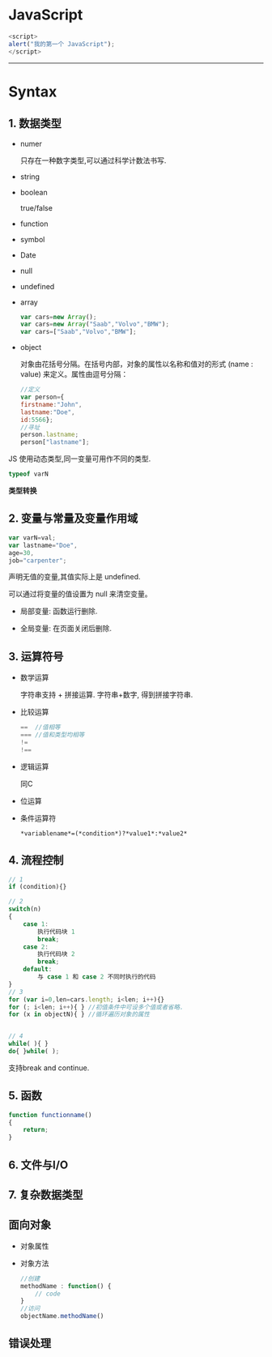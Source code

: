 # JavaScript

```javascript
<script>
alert("我的第一个 JavaScript");
</script>
```

---

# Syntax

## 1. 数据类型

- numer
  
  只存在一种数字类型,可以通过科学计数法书写.

- string

- boolean
  
  true/false

- function

- symbol

- Date

- null

- undefined

- array
  
  ```javascript
  var cars=new Array();
  var cars=new Array("Saab","Volvo","BMW");
  var cars=["Saab","Volvo","BMW"];
  ```

- object
  
  对象由花括号分隔。在括号内部，对象的属性以名称和值对的形式 (name : value) 来定义。属性由逗号分隔：
  
  ```javascript
  //定义
  var person={
  firstname:"John", 
  lastname:"Doe", 
  id:5566};
  //寻址
  person.lastname;
  person["lastname"];
  ```

JS 使用动态类型,同一变量可用作不同的类型.

```javascript
typeof varN
```

**类型转换**



## 2. 变量与常量及变量作用域

```javascript
var varN=val;
var lastname="Doe",
age=30,
job="carpenter";
```

声明无值的变量,其值实际上是 undefined.

可以通过将变量的值设置为 null 来清空变量。

- 局部变量: 函数运行删除.

- 全局变量: 在页面关闭后删除.

## 3. 运算符号

- 数学运算
  
  字符串支持 + 拼接运算. 字符串+数字, 得到拼接字符串.

- 比较运算
  
  ```javascript
  ==  //值相等
  === //值和类型均相等
  !=
  !==
  ```

- 逻辑运算
  
  同C

- 位运算  

- 条件运算符
  
  `*variablename*=(*condition*)?*value1*:*value2*`

## 4. 流程控制

```javascript
// 1
if (condition){}

// 2
switch(n)
{
    case 1:
        执行代码块 1
        break;
    case 2:
        执行代码块 2
        break;
    default:
        与 case 1 和 case 2 不同时执行的代码
}
// 3
for (var i=0,len=cars.length; i<len; i++){}
for (; i<len; i++){ } //初值条件中可设多个值或者省略.
for (x in objectN){ } //循环遍历对象的属性


// 4
while( ){ }
do{ }while( );
```

支持break and continue.

## 5. 函数

```javascript
function functionname()
{
    return;
}
```

## 6. 文件与I/O

## 7. 复杂数据类型

## 面向对象

- 对象属性

- 对象方法
  
  ```javascript
  //创建
  methodName : function() {
      // code
  }
  //访问
  objectName.methodName()
  ```

## 错误处理

